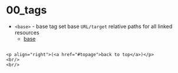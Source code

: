 <a name="topage"></a>

# 00_tags

* `<base>` - base tag set base `URL/target` relative paths for all linked resources
    * [base](https://github.com/koskasmail/whatAmess/blob/main/html/999_unsorted/tags/base.md)

```

<p align="right">(<a href="#topage">back to top</a>)</p>
<br/>
<br/>
